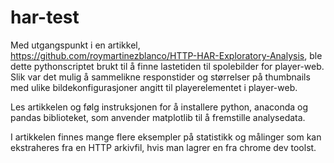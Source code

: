 # har-test

Med utgangspunkt i en artikkel, https://github.com/roymartinezblanco/HTTP-HAR-Exploratory-Analysis, ble dette pythonscriptet brukt til å finne lastetiden til spolebilder for player-web. Slik var det mulig å sammelikne responstider og størrelser på thumbnails med ulike bildekonfigurasjoner angitt til playerelementet i player-web.

Les artikkelen og følg instruksjonen for å installere python, anaconda og pandas biblioteket, som anvender matplotlib til å fremstille analysedata.

I artikkelen finnes mange flere eksempler på statistikk og målinger som kan ekstraheres fra en HTTP arkivfil, hvis man lagrer en fra chrome dev toolst.
